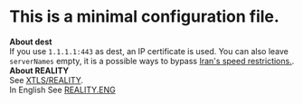 # This is a minimal configuration file.
**About dest**  
If you use `1.1.1.1:443` as dest, an IP certificate is used. You can also leave `serverNames` empty, it is a possible ways to bypass [Iran's speed restrictions.](https://t.me/hysteria_github/78830/149362).
**About REALITY**  
See [XTLS/REALITY](https://github.com/XTLS/REALITY).  
In English See [REALITY.ENG](REALITY.ENG.md)
